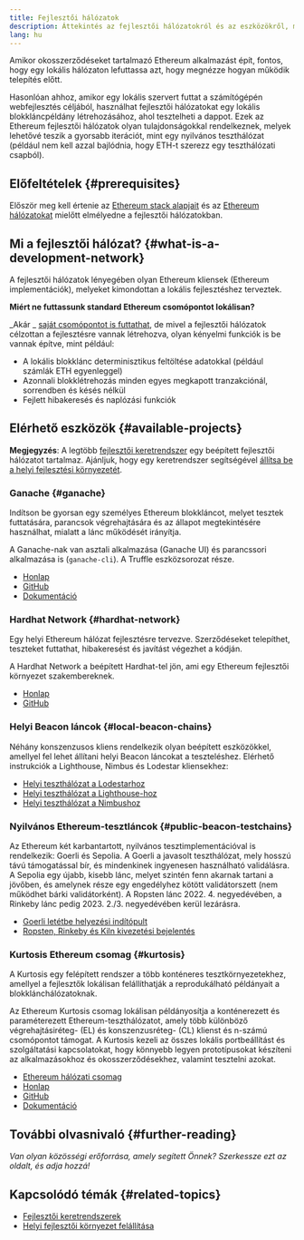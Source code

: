 ```yaml
---
title: Fejlesztői hálózatok
description: Áttekintés az fejlesztői hálózatokról és az eszközökről, melyek segítségével Ethereum applikációk fejleszthetőek.
lang: hu
---
```


Amikor okosszerződéseket tartalmazó Ethereum alkalmazást épít, fontos, hogy egy lokális hálózaton lefuttassa azt, hogy megnézze hogyan működik telepítés előtt.

Hasonlóan ahhoz, amikor egy lokális szervert futtat a számítógépén webfejlesztés céljából, használhat fejlesztői hálózatokat egy lokális blokkláncpéldány létrehozásához, ahol tesztelheti a dappot. Ezek az Ethereum fejlesztői hálózatok olyan tulajdonságokkal rendelkeznek, melyek lehetővé teszik a gyorsabb iterációt, mint egy nyilvános teszthálózat (például nem kell azzal bajlódnia, hogy ETH-t szerezz egy teszthálózati csapból).

## Előfeltételek \{#prerequisites}

Először meg kell értenie az [Ethereum stack alapjait](/developers/docs/ethereum-stack/) és az [Ethereum hálózatokat](/developers/docs/networks/) mielőtt elmélyedne a fejlesztői hálózatokban.

## Mi a fejlesztői hálózat? \{#what-is-a-development-network}

A fejlesztői hálózatok lényegében olyan Ethereum kliensek (Ethereum implementációk), melyeket kimondottan a lokális fejlesztéshez terveztek.

**Miért ne futtassunk standard Ethereum csomópontot lokálisan?**

_Akár _ [saját csomópontot is futtathat](/developers/docs/nodes-and-clients/#running-your-own-node), de mivel a fejlesztői hálózatok célzottan a fejlesztésre vannak létrehozva, olyan kényelmi funkciók is be vannak építve, mint például:

- A lokális blokklánc determinisztikus feltöltése adatokkal (például számlák ETH egyenleggel)
- Azonnali blokklétrehozás minden egyes megkapott tranzakciónál, sorrendben és késés nélkül
- Fejlett hibakeresés és naplózási funkciók

## Elérhető eszközök \{#available-projects}

**Megjegyzés**: A legtöbb [fejlesztői keretrendszer](/developers/docs/frameworks/) egy beépített fejlesztői hálózatot tartalmaz. Ajánljuk, hogy egy keretrendszer segítségével [állítsa be a helyi fejlesztési környezetét](/developers/local-environment/).

### Ganache \{#ganache}

Indítson be gyorsan egy személyes Ethereum blokkláncot, melyet tesztek futtatására, parancsok végrehajtására és az állapot megtekintésére használhat, mialatt a lánc működését irányítja.

A Ganache-nak van asztali alkalmazása (Ganache UI) és parancssori alkalmazása is (`ganache-cli`). A Truffle eszközsorozat része.

- [Honlap](https://www.trufflesuite.com/ganache)
- [GitHub](https://github.com/trufflesuite/ganache)
- [Dokumentáció](https://www.trufflesuite.com/docs/ganache/overview)

### Hardhat Network \{#hardhat-network}

Egy helyi Ethereum hálózat fejlesztésre tervezve. Szerződéseket telepíthet, teszteket futtathat, hibakeresést és javítást végezhet a kódján.

A Hardhat Network a beépített Hardhat-tel jön, ami egy Ethereum fejlesztői környezet szakembereknek.

- [Honlap](https://hardhat.org/)
- [GitHub](https://github.com/nomiclabs/hardhat)

### Helyi Beacon láncok \{#local-beacon-chains}

Néhány konszenzusos kliens rendelkezik olyan beépített eszközökkel, amellyel fel lehet állítani helyi Beacon láncokat a teszteléshez. Elérhető instrukciók a Lighthouse, Nimbus és Lodestar kliensekhez:

- [Helyi teszthálózat a Lodestarhoz](https://chainsafe.github.io/lodestar/usage/local/)
- [Helyi teszthálózat a Lighthouse-hoz](https://lighthouse-book.sigmaprime.io/setup.html#local-testnets)
- [Helyi teszthálózat a Nimbushoz](https://github.com/status-im/nimbus-eth1/blob/master/fluffy/docs/local_testnet.md)

### Nyilvános Ethereum-tesztláncok \{#public-beacon-testchains}

Az Ethereum két karbantartott, nyilvános tesztimplementációval is rendelkezik: Goerli és Sepolia. A Goerli a javasolt teszthálózat, mely hosszú távú támogatással bír, és mindenkinek ingyenesen használható validálásra. A Sepolia egy újabb, kisebb lánc, melyet szintén fenn akarnak tartani a jövőben, és amelynek része egy engedélyhez kötött validátorszett (nem működhet bárki validátorként). A Ropsten lánc 2022. 4. negyedévében, a Rinkeby lánc pedig 2023. 2./3. negyedévében kerül lezárásra.

- [Goerli letétbe helyezési indítópult](https://goerli.launchpad.ethereum.org/)
- [Ropsten, Rinkeby és Kiln kivezetési bejelentés](https://blog.ethereum.org/2022/06/21/testnet-deprecation)

### Kurtosis Ethereum csomag \{#kurtosis}

A Kurtosis egy felépített rendszer a több konténeres tesztkörnyezetekhez, amellyel a fejlesztők lokálisan felállíthatják a reprodukálható példányait a blokklánchálózatoknak.

Az Ethereum Kurtosis csomag lokálisan példányosítja a konténerezett és paraméterezett Ethereum-teszthálózatot, amely több különböző végrehajtásiréteg- (EL) és konszenzusréteg- (CL) klienst és n-számú csomópontot támogat. A Kurtosis kezeli az összes lokális portbeállítást és szolgáltatási kapcsolatokat, hogy könnyebb legyen prototípusokat készíteni az alkalmazásokhoz és okosszerződésekhez, valamint tesztelni azokat.

- [Ethereum hálózati csomag](https://github.com/kurtosis-tech/eth-network-package)
- [Honlap](https://www.kurtosis.com/)
- [GitHub](https://github.com/kurtosis-tech/kurtosis)
- [Dokumentáció](https://docs.kurtosis.com/)

## További olvasnivaló \{#further-reading}

_Van olyan közösségi erőforrása, amely segített Önnek? Szerkessze ezt az oldalt, és adja hozzá!_

## Kapcsolódó témák \{#related-topics}

- [Fejlesztői keretrendszerek](/developers/docs/frameworks/)
- [Helyi fejlesztői környezet felállítása](/developers/local-environment/)
